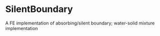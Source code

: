 # SilentBoundary
A FE implementation of absorbing/silent boundary; water-solid mixture implementation
